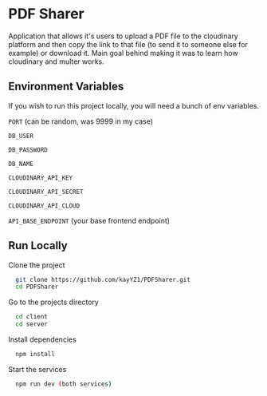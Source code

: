 
# PDF Sharer
Application that allows it's users to upload a PDF file to the cloudinary platform and then copy the link to that file (to send it to someone else for example) or download it.
Main goal behind making it was to learn how cloudinary and multer works.


## Environment Variables

If you wish to run this project locally, you will need a bunch of env variables.

 `PORT` (can be random, was 9999 in my case)

 `DB_USER` 
 
 `DB_PASSWORD` 
 
 `DB_NAME`
 
 `CLOUDINARY_API_KEY`

 `CLOUDINARY_API_SECRET`

 `CLOUDINARY_API_CLOUD`

 `API_BASE_ENDPOINT` (your base frontend endpoint)

## Run Locally

Clone the project

```bash
  git clone https://github.com/kayYZ1/PDFSharer.git
  cd PDFSharer
```

Go to the projects directory

```bash
  cd client
  cd server
```

Install dependencies

```bash
  npm install
```

 Start the services

```bash
  npm run dev (both services)
```


